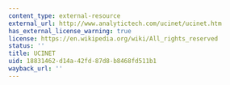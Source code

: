 ```yaml
---
content_type: external-resource
external_url: http://www.analytictech.com/ucinet/ucinet.htm
has_external_license_warning: true
license: https://en.wikipedia.org/wiki/All_rights_reserved
status: ''
title: UCINET
uid: 18831462-d14a-42fd-87d8-b8468fd511b1
wayback_url: ''
---
```

